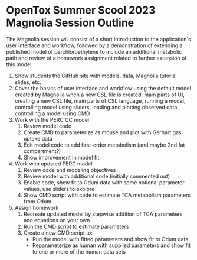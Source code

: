 # OpenTox Summer Scool 2023 Magnolia Session Outline #

The Magnolia session will consist of a short introduction to the application's user interface and workflow, followed by a demonstration of extending a published model of perchloroethylene to include an additional metabolic path and review of a homework assignment related to further extension of this model.

1. Show students the GitHub site with models, data, Magnolia tutorial slides, etc.
2. Cover the basics of user interface and workflow using the default model created by Magnolia when a new CSL file is created: main parts of UI, creating a new CSL file, main parts of CSL language, running a model, controlling model using sliders, loading and plotting observed data, controlling a model using CMD
3. Work with the PERC CC model
   1. Review model code
   2. Create CMD to parameterize as mouse and plot with Gerhart gas uptake data
   3. Edit model code to add first-order metabolism (and maybe 2nd fat compartment?)
   4. Show improvement in model fit
4. Work with updated PERC model
   1. Review code and modeling objectives
   2. Review model with additional code (initially commented out)
   3. Enable code, show fit to Odum data with some notional parameter values, use sliders to explore
   4. Show CMD script with code to estimate TCA metabolism parameters from Odum
5. Assign homework
   1. Recreate updated model by stepwise addition of TCA parameters and equations on your own
   2. Run the CMD script to estimate parameters
   3. Create a new CMD script to:
      * Run the model with fitted parameters and show fit to Odum data
      * Reparameterize as human with supplied parameters and show fit to one or more of the human data sets 
